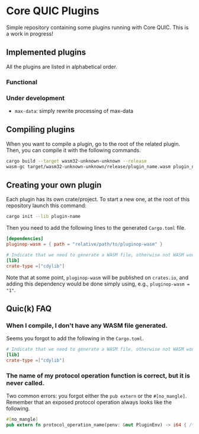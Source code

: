 # Core QUIC Plugins

Simple repository containing some plugins running with Core QUIC.
This is a work in progress!

## Implemented plugins

All the plugins are listed in alphabetical order.

### Functional


### Under development
* `max-data`: simply rewrite processing of max-data

## Compiling plugins

When you want to compile a plugin, go to the root of the related plugin.
Then, you can compile it with the following commands.
```bash
cargo build --target wasm32-unknown-unknown --release
wasm-gc target/wasm32-unknown-unknown/release/plugin_name.wasm plugin_name.wasm
```

## Creating your own plugin

Each plugin has its own crate/project.
To start a new one, at the root of this repository launch this command:
```bash
cargo init --lib plugin-name
```

Then you need to add the following lines to the generated `Cargo.toml` file.
```toml
[dependencies]
pluginop-wasm = { path = "relative/path/to/pluginop-wasm" }

# Indicate that we need to generate a WASM file, otherwise not WASM would be generated at compilation.
[lib]
crate-type =["cdylib"]
```

Note that at some point, `pluginop-wasm` will be published on `crates.io`, and adding this dependency would be done simply using, e.g., `pluginop-wasm = "1"`.

## Quic(k) FAQ

### When I compile, I don't have any WASM file generated.

Seems you forgot to add the following in the `Cargo.toml`.
```toml
# Indicate that we need to generate a WASM file, otherwise not WASM would be generated at compilation.
[lib]
crate-type =["cdylib"]
```

### The name of my protocol operation function is correct, but it is never called.

Two common errors: you forgot either the `pub extern` or the `#[no_mangle]`.
Remember that an exposed protocol operation always looks like the following.
```rust
#[no_mangle]
pub extern fn protocol_operation_name(penv: &mut PluginEnv) -> i64 { /* ... */ }
```
